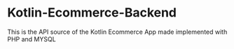 # Kotlin-Ecommerce-Backend
This is the API source  of the Kotlin Ecommerce App made implemented with PHP and MYSQL
